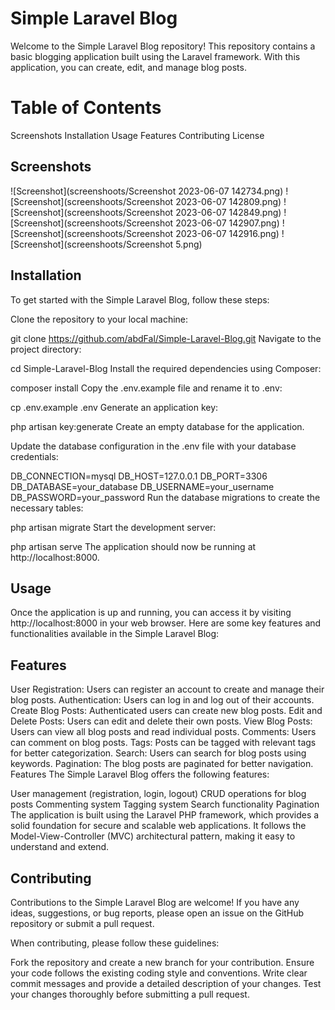 # Simple Laravel Blog
Welcome to the Simple Laravel Blog repository! This repository contains a basic blogging application built using the Laravel framework. With this application, you can create, edit, and manage blog posts.

# Table of Contents
Screenshots
Installation
Usage
Features
Contributing
License

## Screenshots
![Screenshot](screenshoots/Screenshot 2023-06-07 142734.png)
![Screenshot](screenshoots/Screenshot 2023-06-07 142809.png)
![Screenshot](screenshoots/Screenshot 2023-06-07 142849.png)
![Screenshot](screenshoots/Screenshot 2023-06-07 142907.png)
![Screenshot](screenshoots/Screenshot 2023-06-07 142916.png)
![Screenshot](screenshoots/Screenshot 5.png)



## Installation
To get started with the Simple Laravel Blog, follow these steps:

Clone the repository to your local machine:

git clone https://github.com/abdFal/Simple-Laravel-Blog.git
Navigate to the project directory:

cd Simple-Laravel-Blog
Install the required dependencies using Composer:

composer install
Copy the .env.example file and rename it to .env:

cp .env.example .env
Generate an application key:

php artisan key:generate
Create an empty database for the application.

Update the database configuration in the .env file with your database credentials:

DB_CONNECTION=mysql
DB_HOST=127.0.0.1
DB_PORT=3306
DB_DATABASE=your_database
DB_USERNAME=your_username
DB_PASSWORD=your_password
Run the database migrations to create the necessary tables:

php artisan migrate
Start the development server:

php artisan serve
The application should now be running at http://localhost:8000.

## Usage
Once the application is up and running, you can access it by visiting http://localhost:8000 in your web browser. Here are some key features and functionalities available in the Simple Laravel Blog:

## Features
User Registration: Users can register an account to create and manage their blog posts.
Authentication: Users can log in and log out of their accounts.
Create Blog Posts: Authenticated users can create new blog posts.
Edit and Delete Posts: Users can edit and delete their own posts.
View Blog Posts: Users can view all blog posts and read individual posts.
Comments: Users can comment on blog posts.
Tags: Posts can be tagged with relevant tags for better categorization.
Search: Users can search for blog posts using keywords.
Pagination: The blog posts are paginated for better navigation.
Features
The Simple Laravel Blog offers the following features:

User management (registration, login, logout)
CRUD operations for blog posts
Commenting system
Tagging system
Search functionality
Pagination
The application is built using the Laravel PHP framework, which provides a solid foundation for secure and scalable web applications. It follows the Model-View-Controller (MVC) architectural pattern, making it easy to understand and extend.

## Contributing
Contributions to the Simple Laravel Blog are welcome! If you have any ideas, suggestions, or bug reports, please open an issue on the GitHub repository or submit a pull request.

When contributing, please follow these guidelines:

Fork the repository and create a new branch for your contribution.
Ensure your code follows the existing coding style and conventions.
Write clear commit messages and provide a detailed description of your changes.
Test your changes thoroughly before submitting a pull request.
